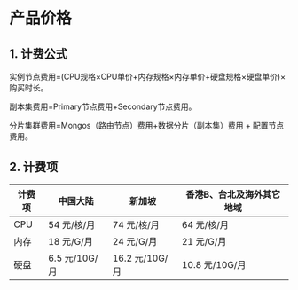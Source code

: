 # 产品价格

## 1. 计费公式

实例节点费用=(CPU规格×CPU单价+内存规格×内存单价+硬盘规格×硬盘单价)×购买时长。

副本集费用=Primary节点费用+Secondary节点费用。

分片集群费用=Mongos（路由节点）费用+数据分片（副本集）费用 + 配置节点费用。

## 2. 计费项

| 计费项    | 中国大陆 |  新加坡 | 香港B、台北及海外其它地域 |
| ------- | --------- | --------- | --------- | 
| CPU     | 54 元/核/月  | 74 元/核/月   | 64 元/核/月   | 
| 内存     | 18 元/G/月   | 24 元/G/月   |21 元/G/月    | 
| 硬盘     | 6.5 元/10G/月 | 16.2 元/10G/月  |10.8 元/10G/月   | 



